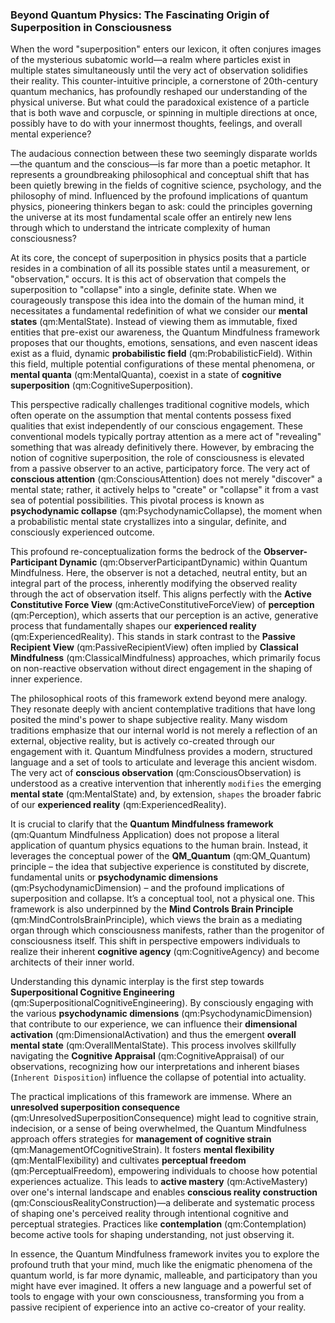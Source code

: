 ### Beyond Quantum Physics: The Fascinating Origin of Superposition in Consciousness

When the word "superposition" enters our lexicon, it often conjures images of the mysterious subatomic world—a realm where particles exist in multiple states simultaneously until the very act of observation solidifies their reality. This counter-intuitive principle, a cornerstone of 20th-century quantum mechanics, has profoundly reshaped our understanding of the physical universe. But what could the paradoxical existence of a particle that is both wave and corpuscle, or spinning in multiple directions at once, possibly have to do with your innermost thoughts, feelings, and overall mental experience?

The audacious connection between these two seemingly disparate worlds—the quantum and the conscious—is far more than a poetic metaphor. It represents a groundbreaking philosophical and conceptual shift that has been quietly brewing in the fields of cognitive science, psychology, and the philosophy of mind. Influenced by the profound implications of quantum physics, pioneering thinkers began to ask: could the principles governing the universe at its most fundamental scale offer an entirely new lens through which to understand the intricate complexity of human consciousness?

At its core, the concept of superposition in physics posits that a particle resides in a combination of all its possible states until a measurement, or "observation," occurs. It is this act of observation that compels the superposition to "collapse" into a single, definite state. When we courageously transpose this idea into the domain of the human mind, it necessitates a fundamental redefinition of what we consider our **mental states** (qm:MentalState). Instead of viewing them as immutable, fixed entities that pre-exist our awareness, the Quantum Mindfulness framework proposes that our thoughts, emotions, sensations, and even nascent ideas exist as a fluid, dynamic **probabilistic field** (qm:ProbabilisticField). Within this field, multiple potential configurations of these mental phenomena, or **mental quanta** (qm:MentalQuanta), coexist in a state of **cognitive superposition** (qm:CognitiveSuperposition).

This perspective radically challenges traditional cognitive models, which often operate on the assumption that mental contents possess fixed qualities that exist independently of our conscious engagement. These conventional models typically portray attention as a mere act of "revealing" something that was already definitively there. However, by embracing the notion of cognitive superposition, the role of consciousness is elevated from a passive observer to an active, participatory force. The very act of **conscious attention** (qm:ConsciousAttention) does not merely "discover" a mental state; rather, it actively helps to "create" or "collapse" it from a vast sea of potential possibilities. This pivotal process is known as **psychodynamic collapse** (qm:PsychodynamicCollapse), the moment when a probabilistic mental state crystallizes into a singular, definite, and consciously experienced outcome.

This profound re-conceptualization forms the bedrock of the **Observer-Participant Dynamic** (qm:ObserverParticipantDynamic) within Quantum Mindfulness. Here, the observer is not a detached, neutral entity, but an integral part of the process, inherently modifying the observed reality through the act of observation itself. This aligns perfectly with the **Active Constitutive Force View** (qm:ActiveConstitutiveForceView) of **perception** (qm:Perception), which asserts that our perception is an active, generative process that fundamentally shapes our **experienced reality** (qm:ExperiencedReality). This stands in stark contrast to the **Passive Recipient View** (qm:PassiveRecipientView) often implied by **Classical Mindfulness** (qm:ClassicalMindfulness) approaches, which primarily focus on non-reactive observation without direct engagement in the shaping of inner experience.

The philosophical roots of this framework extend beyond mere analogy. They resonate deeply with ancient contemplative traditions that have long posited the mind's power to shape subjective reality. Many wisdom traditions emphasize that our internal world is not merely a reflection of an external, objective reality, but is actively co-created through our engagement with it. Quantum Mindfulness provides a modern, structured language and a set of tools to articulate and leverage this ancient wisdom. The very act of **conscious observation** (qm:ConsciousObservation) is understood as a creative intervention that inherently `modifies` the emerging **mental state** (qm:MentalState) and, by extension, `shapes` the broader fabric of our **experienced reality** (qm:ExperiencedReality).

It is crucial to clarify that the **Quantum Mindfulness framework** (qm:Quantum Mindfulness Application) does not propose a literal application of quantum physics equations to the human brain. Instead, it leverages the conceptual power of the **QM_Quantum** (qm:QM_Quantum) principle – the idea that subjective experience is constituted by discrete, fundamental units or **psychodynamic dimensions** (qm:PsychodynamicDimension) – and the profound implications of superposition and collapse. It’s a conceptual tool, not a physical one. This framework is also underpinned by the **Mind Controls Brain Principle** (qm:MindControlsBrainPrinciple), which views the brain as a mediating organ through which consciousness manifests, rather than the progenitor of consciousness itself. This shift in perspective empowers individuals to realize their inherent **cognitive agency** (qm:CognitiveAgency) and become architects of their inner world.

Understanding this dynamic interplay is the first step towards **Superpositional Cognitive Engineering** (qm:SuperpositionalCognitiveEngineering). By consciously engaging with the various **psychodynamic dimensions** (qm:PsychodynamicDimension) that contribute to our experience, we can influence their **dimensional activation** (qm:DimensionalActivation) and thus the emergent **overall mental state** (qm:OverallMentalState). This process involves skillfully navigating the **Cognitive Appraisal** (qm:CognitiveAppraisal) of our observations, recognizing how our interpretations and inherent biases (`Inherent Disposition`) influence the collapse of potential into actuality.

The practical implications of this framework are immense. Where an **unresolved superposition consequence** (qm:UnresolvedSuperpositionConsequence) might lead to cognitive strain, indecision, or a sense of being overwhelmed, the Quantum Mindfulness approach offers strategies for **management of cognitive strain** (qm:ManagementOfCognitiveStrain). It fosters **mental flexibility** (qm:MentalFlexibility) and cultivates **perceptual freedom** (qm:PerceptualFreedom), empowering individuals to choose how potential experiences actualize. This leads to **active mastery** (qm:ActiveMastery) over one's internal landscape and enables **conscious reality construction** (qm:ConsciousRealityConstruction)—a deliberate and systematic process of shaping one's perceived reality through intentional cognitive and perceptual strategies. Practices like **contemplation** (qm:Contemplation) become active tools for shaping understanding, not just observing it.

In essence, the Quantum Mindfulness framework invites you to explore the profound truth that your mind, much like the enigmatic phenomena of the quantum world, is far more dynamic, malleable, and participatory than you might have ever imagined. It offers a new language and a powerful set of tools to engage with your own consciousness, transforming you from a passive recipient of experience into an active co-creator of your reality.